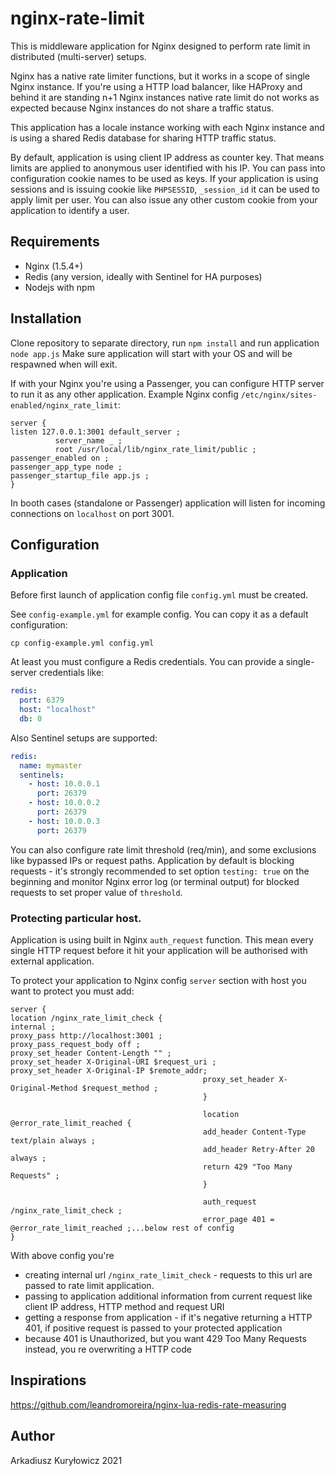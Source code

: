 # nginx-rate-limit

This is middleware application for Nginx designed to perform rate limit in distributed (multi-server) setups.

Nginx has a native rate limiter functions, but it works in a scope of single Nginx instance. If you're using a HTTP load
balancer, like HAProxy and behind it are standing n+1 Nginx instances native rate limit do not works as expected because
Nginx instances do not share a traffic status.

This application has a locale instance working with each Nginx instance and is using a shared Redis database for sharing
HTTP traffic status.

By default, application is using client IP address as counter key. That means limits are applied to anonymous user
identified with his IP. You can pass into configuration cookie names to be used as keys. If your application is using
sessions and is issuing cookie like `PHPSESSID`,  `_session_id` it can be used to apply limit per user. You can also
issue any other custom cookie from your application to identify a user.

## Requirements

- Nginx (1.5.4+)
- Redis (any version, ideally with Sentinel for HA purposes)
- Nodejs with npm

## Installation

Clone repository to separate directory, run `npm install` and run application `node app.js`
Make sure application will start with your OS and will be respawned when will exit.

If with your Nginx you're using a Passenger, you can configure HTTP server to run it as any other application. Example
Nginx config `/etc/nginx/sites-enabled/nginx_rate_limit`:

```editorconfig
server {
listen 127.0.0.1:3001 default_server ;
          server_name _ ;
          root /usr/local/lib/nginx_rate_limit/public ;
passenger_enabled on ;
passenger_app_type node ;
passenger_startup_file app.js ;
}
```

In booth cases (standalone or Passenger) application will listen for incoming connections on `localhost` on port 3001.

## Configuration

### Application

Before first launch of application config file `config.yml` must be created.

See `config-example.yml` for example config. You can copy it as a default configuration:

```shell
cp config-example.yml config.yml
```

At least you must configure a Redis credentials. You can provide a single-server credentials like:

```yaml
redis:
  port: 6379
  host: "localhost"
  db: 0
```

Also Sentinel setups are supported:

```yaml
redis:
  name: mymaster
  sentinels:
    - host: 10.0.0.1
      port: 26379
    - host: 10.0.0.2
      port: 26379
    - host: 10.0.0.3
      port: 26379
```

You can also configure rate limit threshold (req/min), and some exclusions like bypassed IPs or request paths.
Application by default is blocking requests - it's strongly recommended to set option `testing: true` on the beginning
and monitor Nginx error log (or terminal output) for blocked requests to set proper value of `threshold`.

### Protecting particular host.

Application is using built in Nginx `auth_request` function. This mean every single HTTP request before it hit your
application will be authorised with external application.

To protect your application to Nginx config `server` section with host you want to protect you must add:

```editorconfig
server {
location /nginx_rate_limit_check {
internal ;
proxy_pass http://localhost:3001 ;
proxy_pass_request_body off ;
proxy_set_header Content-Length "" ;
proxy_set_header X-Original-URI $request_uri ;
proxy_set_header X-Original-IP $remote_addr;
                                           proxy_set_header X-Original-Method $request_method ;
                                           }

                                           location @error_rate_limit_reached {
                                           add_header Content-Type text/plain always ;
                                           add_header Retry-After 20 always ;
                                           return 429 "Too Many Requests" ;
                                           }

                                           auth_request /nginx_rate_limit_check ;
                                           error_page 401 = @error_rate_limit_reached ;...below rest of config
}
```

With above config you're

- creating internal url `/nginx_rate_limit_check` - requests to this url are passed to rate limit application.
- passing to application additional information from current request like client IP address, HTTP method and request URI
- getting a response from application - if it's negative returning a HTTP 401, if positive request is passed to your
  protected application
- because 401 is Unauthorized, but you want 429 Too Many Requests instead, you re overwriting a HTTP code

## Inspirations

https://github.com/leandromoreira/nginx-lua-redis-rate-measuring

## Author

Arkadiusz Kuryłowicz 2021
